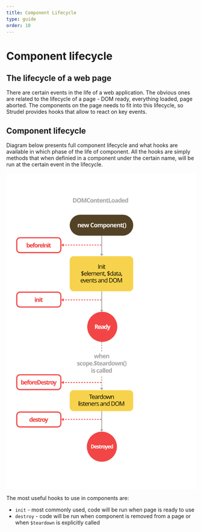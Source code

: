 ```yaml
---
title: Component Lifecycle
type: guide
order: 10
---
```


# Component lifecycle

## The lifecycle of a web page

There are certain events in the life of a web application. The obvious ones are related to the lifecycle of a page - DOM ready, everything loaded, page aborted. The components on the page needs to fit into this lifecycle, so Strudel provides hooks that allow to react on key events.

## Component lifecycle

Diagram below presents full component lifecycle and what hooks are available in which phase of the life of component. All the hooks are simply methods that when definied in a component under the certain name, will be run at the certain event in the lifecycle.

<img style="display: block; margin: 0 auto; width: 550px;" src="/images/lifecycle.png">

The most useful hooks to use in components are:
* `init` - most commonly used, code will be run when page is ready to use
* `destroy` - code will be run when component is removed from a page or when `$teardown` is explicitly called
